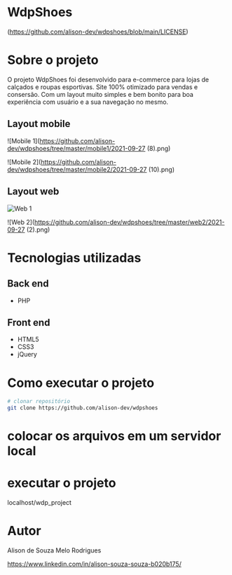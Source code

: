 # WdpShoes 
(https://github.com/alison-dev/wdpshoes/blob/main/LICENSE)

# Sobre o projeto

O projeto WdpShoes foi desenvolvido para e-commerce para lojas de calçados e roupas esportivas. Site 100% otimizado para vendas e consersão.
Com um layout muito simples e bem bonito para boa experiência com usuário e a sua navegação no mesmo. 

## Layout mobile
![Mobile 1](https://github.com/alison-dev/wdpshoes/tree/master/mobile1/2021-09-27 (8).png) 

![Mobile 2](https://github.com/alison-dev/wdpshoes/tree/master/mobile2/2021-09-27 (10).png) 

## Layout web
![Web 1](https://github.com/alison-dev/wdpshoes/tree/master/web1/2021-09-27.png)

![Web 2](https://github.com/alison-dev/wdpshoes/tree/master/web2/2021-09-27 (2).png)


# Tecnologias utilizadas
## Back end
- PHP
## Front end
- HTML5
- CSS3
- jQuery 

# Como executar o projeto

```bash
# clonar repositório
git clone https://github.com/alison-dev/wdpshoes
```

# colocar os arquivos em um servidor local

# executar o projeto
localhost/wdp_project

# Autor

Alison de Souza Melo Rodrigues

https://www.linkedin.com/in/alison-souza-souza-b020b175/

